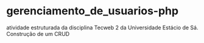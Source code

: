 # gerenciamento_de_usuarios-php
atividade estruturada da disciplina Tecweb 2 da Universidade Estácio de Sá.
Construção de um CRUD
